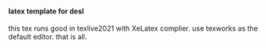 #### latex template for desl
this tex runs good in texlive2021 with XeLatex complier.
use texworks as the default editor.
that is all.
